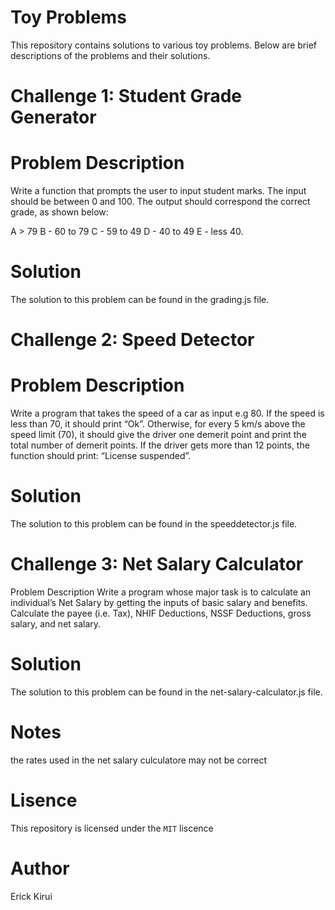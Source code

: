 # Toy Problems

This repository contains solutions to various toy problems. Below are brief descriptions of the problems and their solutions.

# Challenge 1: Student Grade Generator
# Problem Description
Write a function that prompts the user to input student marks. The input should be between 0 and 100. The output should correspond the correct grade, as shown below:

A > 79
B - 60 to 79
C - 59 to 49
D - 40 to 49
E - less 40.
# Solution
The solution to this problem can be found in the grading.js file.

# Challenge 2: Speed Detector
# Problem Description
Write a program that takes the speed of a car as input e.g 80. If the speed is less than 70, it should print “Ok”. Otherwise, for every 5 km/s above the speed limit (70), it should give the driver one demerit point and print the total number of demerit points. If the driver gets more than 12 points, the function should print: “License suspended”.

# Solution
The solution to this problem can be found in the speeddetector.js file.

# Challenge 3: Net Salary Calculator
Problem Description
Write a program whose major task is to calculate an individual’s Net Salary by getting the inputs of basic salary and benefits. Calculate the payee (i.e. Tax), NHIF Deductions, NSSF Deductions, gross salary, and net salary.

# Solution
The solution to this problem can be found in the net-salary-calculator.js file.

# Notes
the rates used in the net salary culculatore may not be correct

# Lisence 
This repository is licensed under the  `MIT` liscence 
# Author 
Erick Kirui